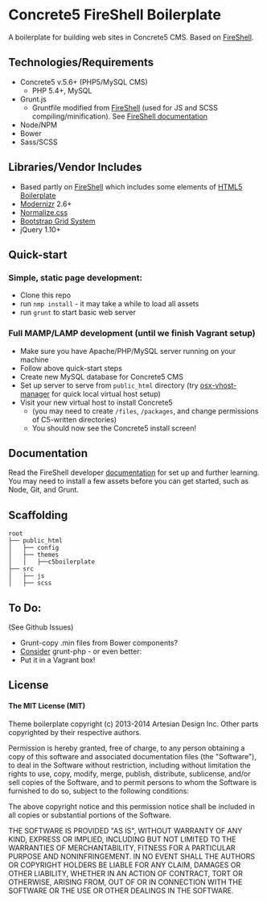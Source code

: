 # Concrete5 FireShell Boilerplate

A boilerplate for building web sites in Concrete5 CMS. Based on [FireShell](http://http://getfireshell.com/).


## Technologies/Requirements

- Concrete5 v.5.6+ (PHP5/MySQL CMS)
  - PHP 5.4+, MySQL
- Grunt.js
 	- Gruntfile modified from [FireShell](http://http://getfireshell.com/) (used for JS and SCSS compiling/minification). See [FireShell documentation](//github.com/toddmotto/fireshell/blob/master/docs/DOCS.md)
- Node/NPM
- Bower
- Sass/SCSS

## Libraries/Vendor Includes

- Based partly on [FireShell](http://http://getfireshell.com/) which includes some elements of [HTML5 Boilerplate](http://html5boilerplate.com/)
- [Modernizr](http://modernizr.com/) 2.6+
- [Normalize.css](http://necolas.github.com/normalize.css/)
- [Bootstrap Grid System](http://getbootstrap.com/css/#grid)
- jQuery 1.10+


## Quick-start

### Simple, static page development:
- Clone this repo
- run ``nmp install`` - it may take a while to load all assets
- run ``grunt`` to start basic web server

### Full MAMP/LAMP development (until we finish Vagrant setup)
- Make sure you have Apache/PHP/MySQL server running on your machine
- Follow above quick-start steps
- Create new MySQL database for Concrete5 CMS
- Set up server to serve from ``public_html`` directory (try [osx-vhost-manager](https://github.com/jamiemill/osx-vhost-manager/blob/master/vhostman.rb) for quick local virtual host setup)
- Visit your new virtual host to install Concrete5
  - (you may need to create ``/files``, ``/packages``, and change permissions of C5-written directories)
  - You should now see the Concrete5 install screen!


## Documentation

Read the FireShell developer [documentation](//github.com/toddmotto/fireshell/blob/master/docs/DOCS.md) for set up and further learning. You may need to install a few assets before you can get started, such as Node, Git, and Grunt.


## Scaffolding

````
root  
├── public_html  
│   ├── config  
│   ├── themes  
│   │   ├──c5boilerplate  
├── src  
│   ├── js  
│   ├── scss  
````


## To Do:
(See Github Issues)  

- Grunt-copy .min files from Bower components?
- [Consider](https://chrsm.org/2013/04/25/using-grunt-for-php/) grunt-php - or even better:
- Put it in a Vagrant box!


## License

#### The MIT License (MIT) 

Theme boilerplate copyright (c) 2013-2014 Artesian Design Inc.
Other parts copyrighted by their respective authors.

Permission is hereby granted, free of charge, to any person obtaining a copy of this software and associated documentation files (the "Software"), to deal in the Software without restriction, including without limitation the rights to use, copy, modify, merge, publish, distribute, sublicense, and/or sell copies of the Software, and to permit persons to whom the Software is furnished to do so, subject to the following conditions:

The above copyright notice and this permission notice shall be included in all copies or substantial portions of the Software.

THE SOFTWARE IS PROVIDED "AS IS", WITHOUT WARRANTY OF ANY KIND, EXPRESS OR IMPLIED, INCLUDING BUT NOT LIMITED TO THE WARRANTIES OF MERCHANTABILITY, FITNESS FOR A PARTICULAR PURPOSE AND NONINFRINGEMENT. IN NO EVENT SHALL THE AUTHORS OR COPYRIGHT HOLDERS BE LIABLE FOR ANY CLAIM, DAMAGES OR OTHER LIABILITY, WHETHER IN AN ACTION OF CONTRACT, TORT OR OTHERWISE, ARISING FROM, OUT OF OR IN CONNECTION WITH THE SOFTWARE OR THE USE OR OTHER DEALINGS IN THE SOFTWARE.
